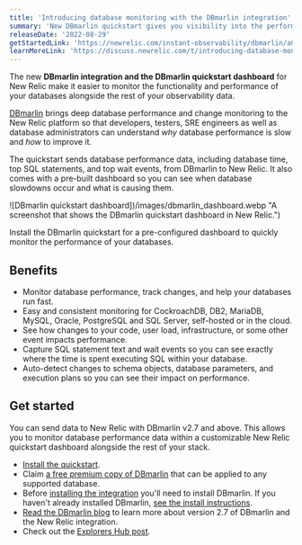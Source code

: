```yaml
---
title: 'Introducing database monitoring with the DBmarlin integration'
summary: 'New DBmarlin quickstart gives you visibility into the performance of your databases such as Oracle, MySQL, Postgres, SQL Server, Db2, CockroachDB, and more.'
releaseDate: '2022-08-29'
getStartedLink: 'https://newrelic.com/instant-observability/dbmarlin/a0daa1f8-99de-41ba-b7cb-7dd87c1bf7f2'
learnMoreLink: 'https://discuss.newrelic.com/t/introducing-database-monitoring-with-the-dbmarlin-integration/189202'
---
```


The new **DBmarlin integration and the DBmarlin quickstart dashboard** for New Relic make it easier to monitor the functionality and performance of your databases alongside the rest of your observability data.

[DBmarlin](https://www.dbmarlin.com/) brings deep database performance and change monitoring to the New Relic platform so that developers, testers, SRE engineers as well as database administrators can understand _why_ database performance is slow and _how_ to improve it.

The quickstart sends database performance data, including database time, top SQL statements, and top wait events, from DBmarlin to New Relic. It also comes with a pre-built dashboard so you can see when database slowdowns occur and what is causing them.

![DBmarlin quickstart dashboard])/images/dbmarlin_dashboard.webp "A screenshot that shows the DBmarlin quickstart dashboard in New Relic.")

<figcaption>Install the DBmarlin quickstart for a pre-configured dashboard to quickly monitor the performance of your databases.</figcaption>

## Benefits

- Monitor database performance, track changes, and help your databases run fast.
- Easy and consistent monitoring for CockroachDB, DB2, MariaDB, MySQL, Oracle, PostgreSQL and SQL Server, self-hosted or in the cloud.
- See how changes to your code, user load, infrastructure, or some other event impacts performance.
- Capture SQL statement text and wait events so you can see exactly where the time is spent executing SQL within your database.
- Auto-detect changes to schema objects, database parameters, and execution plans so you can see their impact on performance.

## Get started

You can send data to New Relic with DBmarlin v2.7 and above. This allows you to monitor database performance data within a customizable New Relic quickstart dashboard alongside the rest of your stack.

- [Install the quickstart](https://newrelic.com/instant-observability/dbmarlin/a0daa1f8-99de-41ba-b7cb-7dd87c1bf7f2).
- Claim [a free premium copy of DBmarlin](https://www.dbmarlin.com/new-relic-offer) that can be applied to any supported database.
- Before [installing the integration](https://docs.dbmarlin.com/docs/integrations/newrelic/) you'll need to install DBmarlin. If you haven't already installed DBmarlin, [see the install instructions](https://docs.dbmarlin.com/docs/Getting-Started/hardware-requirements).
- [Read the DBmarlin blog](https://www.dbmarlin.com/blog/2022-07-29-dbmarlin-v2-7-0-released) to learn more about version 2.7 of DBmarlin and the New Relic integration.
- Check out the [Explorers Hub post](https://discuss.newrelic.com/t/introducing-database-monitoring-with-the-dbmarlin-integration/189202).
